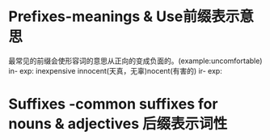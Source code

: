 # Prefixes-meanings & Use前缀表示意思
最常见的前缀会使形容词的意思从正向的变成负面的。(example:uncomfortable)
in-
exp: inexpensive innocent(天真，无辜)nocent(有害的)
ir-
exp:
# Suffixes -common suffixes for nouns & adjectives 后缀表示词性
